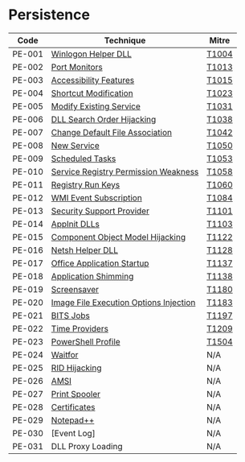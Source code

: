 # Persistence

|Code     |Technique               |Mitre     |
|---------|------------------------|----------|
|PE-001   |[Winlogon Helper DLL](https://pentestlab.blog/2020/01/14/persistence-winlogon-helper-dll/)|[T1004](https://attack.mitre.org/techniques/T1004/)|
|PE-002   |[Port Monitors](https://pentestlab.blog/2019/10/28/persistence-port-monitors/)|[T1013](https://attack.mitre.org/techniques/T1013/)|
|PE-003   |[Accessibility Features](https://pentestlab.blog/2019/11/13/persistence-accessibility-features/)|[T1015](https://attack.mitre.org/techniques/T1015/)|
|PE-004   |[Shortcut Modification](https://pentestlab.blog/2019/10/08/persistence-shortcut-modification/)|[T1023](https://attack.mitre.org/techniques/T1023/)|
|PE-005   |[Modify Existing Service](https://pentestlab.blog/2020/01/22/persistence-modify-existing-service/)|[T1031](https://attack.mitre.org/techniques/T1031/)|
|PE-006   |[DLL Search Order Hijacking](https://pentestlab.blog/2020/03/04/persistence-dll-hijacking/)|[T1038](https://attack.mitre.org/techniques/T1038/)|
|PE-007   |[Change Default File Association](https://pentestlab.blog/2020/01/06/persistence-change-default-file-association/)|[T1042](https://attack.mitre.org/techniques/T1042/)|
|PE-008   |[New Service](https://pentestlab.blog/2019/10/07/persistence-new-service/)|[T1050](https://attack.mitre.org/techniques/T1050/)|
|PE-009   |[Scheduled Tasks](https://pentestlab.blog/2019/11/04/persistence-scheduled-tasks/)|[T1053](https://attack.mitre.org/techniques/T1053/)|
|PE-010   |[Service Registry Permission Weakness](https://pentestlab.blog/2020/01/22/persistence-modify-existing-service/)|[T1058](https://attack.mitre.org/techniques/T1058/)|
|PE-011   |[Registry Run Keys](https://pentestlab.blog/2019/10/01/persistence-registry-run-keys/)|[T1060](https://attack.mitre.org/techniques/T1060/)|
|PE-012   |[WMI Event Subscription](https://pentestlab.blog/2020/01/21/persistence-wmi-event-subscription/)|[T1084](https://attack.mitre.org/techniques/T1084/)|
|PE-013   |[Security Support Provider](https://pentestlab.blog/2019/10/21/persistence-security-support-provider/)|[T1101](https://attack.mitre.org/techniques/T1101/)|
|PE-014   |[AppInit DLLs](https://pentestlab.blog/2020/01/07/persistence-appinit-dlls/)|[T1103](https://attack.mitre.org/techniques/T1103/)|
|PE-015   |[Component Object Model Hijacking](https://pentestlab.blog/2020/05/20/persistence-com-hijacking/)|[T1122](https://attack.mitre.org/techniques/T1122/)|
|PE-016   |[Netsh Helper DLL](https://pentestlab.blog/2019/10/29/persistence-netsh-helper-dll/)|[T1128](https://attack.mitre.org/techniques/T1128/)|
|PE-017   |[Office Application Startup](https://pentestlab.blog/2019/12/11/persistence-office-application-startup/)|[T1137](https://attack.mitre.org/techniques/T1137/)|
|PE-018   |[Application Shimming](https://pentestlab.blog/2019/12/16/persistence-application-shimming/)|[T1138](https://attack.mitre.org/techniques/T1138/)|
|PE-019   |[Screensaver](https://pentestlab.blog/2019/10/09/persistence-screensaver/)|[T1180](https://attack.mitre.org/techniques/T1180/)|
|PE-020   |[Image File Execution Options Injection](https://pentestlab.blog/2020/01/13/persistence-image-file-execution-options-injection/)|[T1183](https://attack.mitre.org/techniques/T1183/)|
|PE-021   |[BITS Jobs](https://pentestlab.blog/2019/10/30/persistence-bits-jobs/)|[T1197](https://attack.mitre.org/techniques/T1197/)|
|PE-022   |[Time Providers](https://pentestlab.blog/2019/10/22/persistence-time-providers/)|[T1209](https://attack.mitre.org/techniques/T1209/)|
|PE-023   |[PowerShell Profile](https://pentestlab.blog/2019/11/05/persistence-powershell-profile/)|[T1504](https://attack.mitre.org/techniques/T1504/)|
|PE-024   |[Waitfor](https://pentestlab.blog/2020/02/04/persistence-waitfor/)|N/A|
|PE-025   |[RID Hijacking](https://pentestlab.blog/2020/02/12/persistence-rid-hijacking/)|N/A|
|PE-026   |[AMSI](https://pentestlab.blog/2021/05/17/persistence-amsi/)|N/A|
|PE-027   |[Print Spooler](https://pentestlab.blog/2021/08/02/universal-privilege-escalation-and-persistence-printer/)|N/A|
|PE-028   |[Certificates](https://pentestlab.blog/2021/09/13/account-persistence-certificates/)|N/A|
|PE-029   |[Notepad++](https://pentestlab.blog/2022/02/14/persistence-notepad-plugins/)|N/A|
|PE-030   |[Event Log]|N/A|
|PE-031   |DLL Proxy Loading|N/A|
